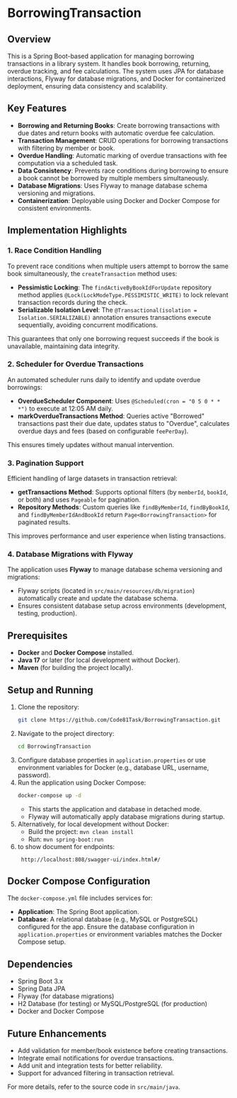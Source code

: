 # BorrowingTransaction

## Overview
This is a Spring Boot-based application for managing borrowing transactions in a library system. It handles book borrowing, returning, overdue tracking, and fee calculations. The system uses JPA for database interactions, Flyway for database migrations, and Docker for containerized deployment, ensuring data consistency and scalability.

## Key Features
- **Borrowing and Returning Books**: Create borrowing transactions with due dates and return books with automatic overdue fee calculation.
- **Transaction Management**: CRUD operations for borrowing transactions with filtering by member or book.
- **Overdue Handling**: Automatic marking of overdue transactions with fee computation via a scheduled task.
- **Data Consistency**: Prevents race conditions during borrowing to ensure a book cannot be borrowed by multiple members simultaneously.
- **Database Migrations**: Uses Flyway to manage database schema versioning and migrations.
- **Containerization**: Deployable using Docker and Docker Compose for consistent environments.

## Implementation Highlights

### 1. Race Condition Handling
To prevent race conditions when multiple users attempt to borrow the same book simultaneously, the `createTransaction` method uses:
- **Pessimistic Locking**: The `findActiveByBookIdForUpdate` repository method applies `@Lock(LockModeType.PESSIMISTIC_WRITE)` to lock relevant transaction records during the check.
- **Serializable Isolation Level**: The `@Transactional(isolation = Isolation.SERIALIZABLE)` annotation ensures transactions execute sequentially, avoiding concurrent modifications.

This guarantees that only one borrowing request succeeds if the book is unavailable, maintaining data integrity.

### 2. Scheduler for Overdue Transactions
An automated scheduler runs daily to identify and update overdue borrowings:
- **OverdueScheduler Component**: Uses `@Scheduled(cron = "0 5 0 * * *")` to execute at 12:05 AM daily.
- **markOverdueTransactions Method**: Queries active "Borrowed" transactions past their due date, updates status to "Overdue", calculates overdue days and fees (based on configurable `feePerDay`).

This ensures timely updates without manual intervention.

### 3. Pagination Support
Efficient handling of large datasets in transaction retrieval:
- **getTransactions Method**: Supports optional filters (by `memberId`, `bookId`, or both) and uses `Pageable` for pagination.
- **Repository Methods**: Custom queries like `findByMemberId`, `findByBookId`, and `findByMemberIdAndBookId` return `Page<BorrowingTransaction>` for paginated results.

This improves performance and user experience when listing transactions.

### 4. Database Migrations with Flyway
The application uses **Flyway** to manage database schema versioning and migrations:
- Flyway scripts (located in `src/main/resources/db/migration`) automatically create and update the database schema.
- Ensures consistent database setup across environments (development, testing, production).

## Prerequisites
- **Docker** and **Docker Compose** installed.
- **Java 17** or later (for local development without Docker).
- **Maven** (for building the project locally).

## Setup and Running
1. Clone the repository:
   ```bash
   git clone https://github.com/Code81Task/BorrowingTransaction.git
   ```
2. Navigate to the project directory:
   ```bash
   cd BorrowingTransaction
   ```
3. Configure database properties in `application.properties` or use environment variables for Docker (e.g., database URL, username, password).
4. Run the application using Docker Compose:
   ```bash
   docker-compose up -d
   ```
    - This starts the application and database in detached mode.
    - Flyway will automatically apply database migrations during startup.
5. Alternatively, for local development without Docker:
    - Build the project: `mvn clean install`
    - Run: `mvn spring-boot:run`
6. to show document for endpoints:
   ```
    http://localhost:808/swagger-ui/index.html#/
   ```
## Docker Compose Configuration
The `docker-compose.yml` file includes services for:
- **Application**: The Spring Boot application.
- **Database**: A relational database (e.g., MySQL or PostgreSQL) configured for the app.
  Ensure the database configuration in `application.properties` or environment variables matches the Docker Compose setup.

## Dependencies
- Spring Boot 3.x
- Spring Data JPA
- Flyway (for database migrations)
- H2 Database (for testing) or MySQL/PostgreSQL (for production)
- Docker and Docker Compose

## Future Enhancements
- Add validation for member/book existence before creating transactions.
- Integrate email notifications for overdue transactions.
- Add unit and integration tests for better reliability.
- Support for advanced filtering in transaction retrieval.

For more details, refer to the source code in `src/main/java`.